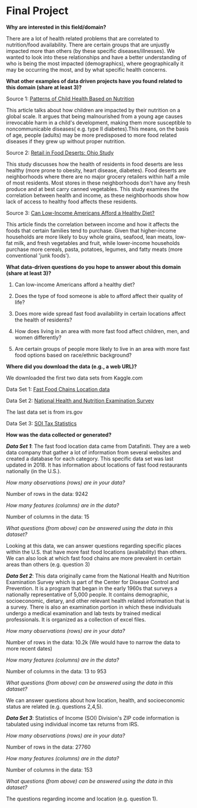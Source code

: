 # Final Project

**Why are interested in this field/domain?**

There are a lot of health related problems that are correlated to nutrition/food availability. 
There are certain groups that are unjustly impacted more than others (by these specific diseases/illnesses).
We wanted to look into these relationships and have a better understanding of who is being the most impacted (demographics), 
where geographically it may be occurring the most, and by what specific health concerns. 

**What other examples of data driven projects have you found related to this domain (share at least 3)?**

Source 1: [Patterns of Child Health Based on Nutrition](https://www.karger.com/Article/Abstract/66400)

This article talks about how children are impacted by their nutrition on a global scale. It argues that being malnourished from a young age causes irrevocable harm in a child's development, making them more susceptible to noncommunicable diseases( e.g. type II diabetes).This means, on the basis of age, people (adults) may be more predisposed to more food related diseases if they grew up without proper nutrition.

Source 2: [Retail in Food Deserts: Ohio Study](https://www.ncbi.nlm.nih.gov/pmc/articles/PMC5645198/)

This study discusses how the health of residents in food deserts are less healthy (more prone to obesity, heart disease, diabetes). Food deserts are neighborhoods where there are no major grocery retailers within half a mile of most residents. Most stores in these neighborhoods don't have any fresh produce and at best carry canned vegetables. This study examines the correlation between health and income, as these neighborhoods show how lack of access to healthy food affects these residents. 

Source 3: [Can Low-Income Americans Afford a Healthy Diet?](https://www.ncbi.nlm.nih.gov/pmc/articles/PMC2847733/)

This article finds the correlation between income and how it affects the foods that certain families tend to purchase.  Given that higher-income households are more likely to buy whole grains, seafood, lean meats, low-fat milk, and fresh vegetables and fruit, while lower-income households purchase more cereals, pasta, potatoes, legumes, and fatty meats (more conventional 'junk foods'). 


**What data-driven questions do you hope to answer about this domain (share at least 3)?**

1) Can low-income Americans afford a healthy diet? 

2) Does the type of food someone is able to afford affect their quality of life?

3) Does more wide spread fast food availability in certain locations affect the health of residents?

4) How does living in an area with more fast food affect children, men, and women differently?

5) Are certain groups of people more likely to live in an area with more fast food options based on race/ethnic background? 


**Where did you download the data (e.g., a web URL)?**

We downloaded the first two data sets from Kaggle.com

Data Set 1: [Fast Food Chains Location data](https://www.kaggle.com/datafiniti/fast-food-restaurants)

Data Set 2: [National Health and Nutrition Examination Survey](https://www.kaggle.com/cdc/national-health-and-nutrition-examination-survey)

The last data set is from irs.gov

Data Set 3: [SOI Tax Statistics](https://www.irs.gov/statistics/soi-tax-stats-individual-income-tax-statistics-2017-zip-code-data-soi)

**How was the data collected or generated?**

_**Data Set 1**_: The fast food location data came from Datafiniti. They are a web data company that gather a lot of information from several websites and created a database for each category. This specific data set was last updated in 2018. It has information about locations of fast food restaurants nationally (in the U.S.). 

_How many observations (rows) are in your data?_

Number of rows in the data: 9242 

_How many features (columns) are in the data?_

Number of columns in the data: 15  

_What questions (from above) can be answered using the data in this dataset?_

Looking at this data, we can answer questions regarding specific places within the U.S. that have more fast food locations (availability) than others. We can also look at which fast food chains are more prevalent in certain areas than others (e.g. question 3) 

_**Data Set 2**_: This data originally came from the National Health and Nutrition Examination Survey which is part of the Center for Disease Control and Prevention. It is a program that began in the early 1960s that surveys a nationally representative of 5,000 people. It contains demographic, socioeconomic, dietary, and other relevant health related information that is a survey. There is also an examination portion in which these individuals undergo a medical examination and lab tests by trained medical professionals. It is organized as a collection of excel files.

_How many observations (rows) are in your data?_

Number of rows in the data: 10.2k (We would have to narrow the data to more recent dates)

_How many features (columns) are in the data?_

Number of columns in the data: 13 to 953

_What questions (from above) can be answered using the data in this dataset?_

We can answer questions about how location, health, and socioeconomic status are related (e.g. questions 2,4,5).

_**Data Set 3**_: Statistics of Income (SOI) Division's ZIP code information is tabulated using individual income tax returns from IRS.

_How many observations (rows) are in your data?_

Number of rows in the data: 27760

_How many features (columns) are in the data?_

Number of columns in the data: 153 

_What questions (from above) can be answered using the data in this dataset?_

The questions regarding income and location (e.g. question 1). 


